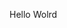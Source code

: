 Hello Wolrd






































































































































































































































































































































































































































































































































































































































































































































































































































































































































































































































































































































































































































































































































































































































































































































































































































































































































































































































































































































































































































































































































































































































































































































































































































































































































































































































































































































































































































































































































































































































































































































































































































































































































































































































































































































































































































































































































































































































































































































































































































































































































































































































































































































































































































































































































































































































































































































































































































































